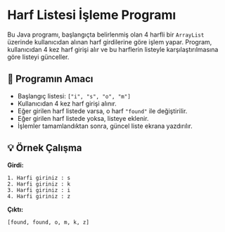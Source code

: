 # Harf Listesi İşleme Programı

Bu Java programı, başlangıçta belirlenmiş olan 4 harfli bir `ArrayList` üzerinde kullanıcıdan alınan harf girdilerine göre işlem yapar. Program, kullanıcıdan 4 kez harf girişi alır ve bu harflerin listeyle karşılaştırılmasına göre listeyi günceller.

## 🔧 Programın Amacı

- Başlangıç listesi: `["i", "s", "o", "m"]`
- Kullanıcıdan 4 kez harf girişi alınır.
- Eğer girilen harf listede varsa, o harf `"found"` ile değiştirilir.
- Eğer girilen harf listede yoksa, listeye eklenir.
- İşlemler tamamlandıktan sonra, güncel liste ekrana yazdırılır.

## 💡 Örnek Çalışma

**Girdi:**

    1. Harfi giriniz : s
    2. Harfi giriniz : k
    3. Harfi giriniz : i
    4. Harfi giriniz : z

**Çıktı:**

    [found, found, o, m, k, z]